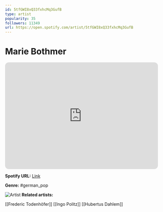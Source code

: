```yaml
---
id: 5tfGWI8xQ33fxhcMq3GufB
type: artist
popularity: 35
followers: 11349
url: https://open.spotify.com/artist/5tfGWI8xQ33fxhcMq3GufB
---
```

# Marie Bothmer

<iframe style="border-radius:12px" src="https://open.spotify.com/embed/artist/5tfGWI8xQ33fxhcMq3GufB" width="100%" height="352" frameBorder="0" allowfullscreen="" allow="autoplay; clipboard-write; encrypted-media; fullscreen; picture-in-picture" loading="lazy"></iframe>

**Spotify URL:** [Link](https://open.spotify.com/artist/5tfGWI8xQ33fxhcMq3GufB)

**Genre:**  #german_pop

![Artist](https://i.scdn.co/image/ab6761610000e5ebf6391b154d61b92e49137e37)
**Related artists:**

[[Frederic Todenhöfer]]
[[Ingo Politz]]
[[Hubertus Dahlem]]
